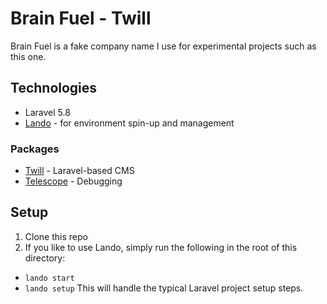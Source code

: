 # Brain Fuel - Twill

Brain Fuel is a fake company name I use for experimental projects such as this one.

## Technologies

* Laravel 5.8
* [Lando](https://docs.devwithlando.io/) - for environment spin-up and management

### Packages
* [Twill](https://twill.io/) - Laravel-based CMS
* [Telescope](https://laravel.com/docs/5.8/telescope) - Debugging

## Setup
1. Clone this repo
2. If you like to use Lando, simply run the following in the root of this directory:
  * `lando start`
  * `lando setup` This will handle the typical Laravel project setup steps.